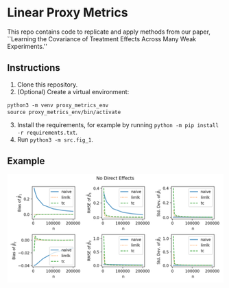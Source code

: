 # Linear Proxy Metrics

This repo contains code to replicate and apply methods from our paper, ``Learning the Covariance of Treatment Effects Across Many Weak Experiments.''

## Instructions
1. Clone this repository.
2. (Optional) Create a virtual environment:
```{python}
python3 -m venv proxy_metrics_env
source proxy_metrics_env/bin/activate
```
3. Install the requirements, for example by running `python -m pip install -r requirements.txt`.
4. Run `python3 -m src.fig_1`.

## Example
![figure_3](figs/figure-3-1.png)
